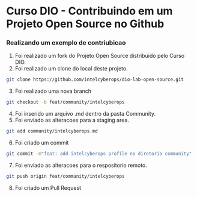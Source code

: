 # Curso DIO - Contribuindo em um Projeto Open Source no Github

### Realizando um exemplo de contriubicao
1. Foi realizado um fork do Projeto Open Source distribuido pelo Curso DIO.
2. Foi realizado um clone do local deste projeto.
```bash
git clone https://github.com/intelcyberops/dio-lab-open-source.git
```
3. Foi realizado uma nova branch
```bash
git checkout -b feat/community/intelcyberops
```
4. Foi inserido um arquivo .md dentro da pasta Community.
5. Foi enviado as alteracoes para a staging area.
```bash
git add community/intelcyberops.md
```
6. Foi criado um commit
```bash
git commit -m"feat: add intelcyberops profile no diretorio community"
```
7. Foi enviado as alteracoes para o respositorio remoto.
```bash
git push origin feat/community/intelcyberops
```
8. Foi criado um Pull Request

